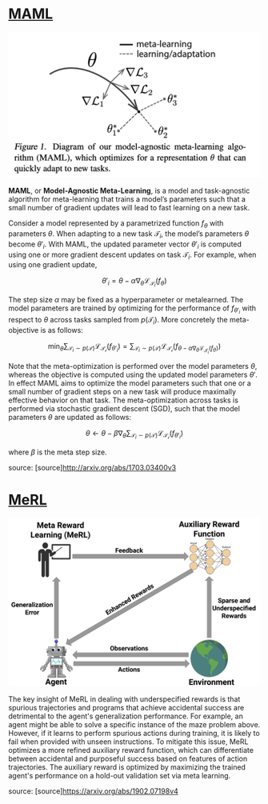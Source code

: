 # [MAML](https://paperswithcode.com/method/maml)
![](./img/Screen_Shot_2020-06-30_at_10.51.52_PM_7LozDVL.png)

**MAML**, or **Model-Agnostic Meta-Learning**, is a model and task-agnostic algorithm for meta-learning that trains a model’s parameters such that a small number of gradient updates will lead to fast learning on a new task.

Consider a model represented by a parametrized function $f_{\theta}$ with parameters $\theta$. When adapting to a new task $\mathcal{T}_{i}$, the model’s parameters $\theta$ become $\theta'_{i}$. With MAML, the updated parameter vector $\theta'_{i}$ is computed using one or more gradient descent updates on task $\mathcal{T}_{i}$. For example, when using one gradient update,

$$ \theta'_{i} = \theta - \alpha\nabla_{\theta}\mathcal{L}_{\mathcal{T}_{i}}\left(f_{\theta}\right) $$

The step size $\alpha$ may be fixed as a hyperparameter or metalearned. The model parameters are trained by optimizing for the performance of $f_{\theta'_{i}}$ with respect to $\theta$ across tasks sampled from $p\left(\mathcal{T}_{i}\right)$. More concretely the meta-objective is as follows:

$$ \min_{\theta} \sum_{\mathcal{T}_{i} \sim p\left(\mathcal{T}\right)} \mathcal{L}_{\mathcal{T_{i}}}\left(f_{\theta'_{i}}\right) = \sum_{\mathcal{T}_{i} \sim p\left(\mathcal{T}\right)} \mathcal{L}_{\mathcal{T_{i}}}\left(f_{\theta - \alpha\nabla_{\theta}\mathcal{L}_{\mathcal{T}_{i}}\left(f_{\theta}\right)}\right) $$

Note that the meta-optimization is performed over the model parameters $\theta$, whereas the objective is computed using the updated model parameters $\theta'$. In effect MAML aims to optimize the model parameters such that one or a small number of gradient steps on a new task will produce maximally effective behavior on that task. The meta-optimization across tasks is performed via stochastic gradient descent (SGD), such that the model parameters $\theta$ are updated as follows:

$$ \theta \leftarrow \theta - \beta\nabla_{\theta} \sum_{\mathcal{T}_{i} \sim p\left(\mathcal{T}\right)} \mathcal{L}_{\mathcal{T_{i}}}\left(f_{\theta'_{i}}\right)$$

where $\beta$ is the meta step size.

source: [source]http://arxiv.org/abs/1703.03400v3
# [MeRL](https://paperswithcode.com/method/merl)
![](./img/MeRL_approach_UjKR3Jw.jpg)

The key insight of MeRL in dealing with underspecified rewards is that spurious trajectories and programs that achieve accidental success are detrimental to the agent's generalization performance. For example, an agent might be able to solve a specific instance of the maze problem above. However, if it learns to perform spurious actions during training, it is likely to fail when provided with unseen instructions. To mitigate this issue, MeRL optimizes a more refined auxiliary reward function, which can differentiate between accidental and purposeful success based on features of action trajectories. The auxiliary reward is optimized by maximizing the trained agent's performance on a hold-out validation set via meta learning.

source: [source]https://arxiv.org/abs/1902.07198v4
